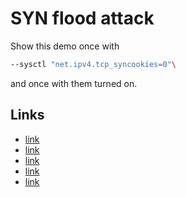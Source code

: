 # SYN flood attack

Show this demo once with

```bash
--sysctl "net.ipv4.tcp_syncookies=0"\
```

and once with them turned on.

## Links
* [link](https://github.com/Hypro999/synflood.c/tree/master/src)
* [link](https://github.com/EmreOvunc/Python-SYN-Flood-Attack-Tool/tree/master)
* [link](https://hub.docker.com/r/knight42/synflood)
* [link](https://github.com/knight42/synflood-play)
* [link](https://github.com/knight42/synflood-demo/tree/master)
